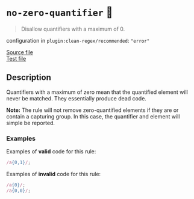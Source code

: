 # `no-zero-quantifier` :wrench:

> Disallow quantifiers with a maximum of 0.

configuration in `plugin:clean-regex/recommended`: `"error"`

<!-- prettier-ignore -->
[Source file](https://github.com/RunDevelopment/eslint-plugin-clean-regex/blob/master/lib/rules/no-zero-quantifier.ts) <br> [Test file](https://github.com/RunDevelopment/eslint-plugin-clean-regex/blob/master/tests/lib/rules/no-zero-quantifier.ts)

## Description

Quantifiers with a maximum of zero mean that the quantified element will never
be matched. They essentially produce dead code.

**Note:** The rule will not remove zero-quantified elements if they are or
contain a capturing group. In this case, the quantifier and element will simple
be reported.

### Examples

Examples of **valid** code for this rule:

<!-- prettier-ignore -->
```js
/a{0,1}/;
```

Examples of **invalid** code for this rule:

<!-- prettier-ignore -->
```js
/a{0}/;
/a{0,0}/;
```
